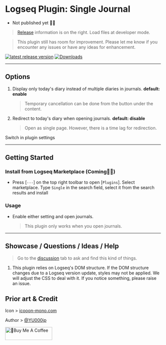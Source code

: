 # Logseq Plugin: Single Journal

- Not published yet 👷🚧

> [Release](https://github.com/YU000jp/logseq-plugin-single-journal/releases) information is on the right. Load files at developer mode.

> This plugin still has room for improvement. Please let me know if you encounter any issues or have any ideas for enhancement.

[![latest release version](https://img.shields.io/github/v/release/YU000jp/logseq-plugin-single-journal)](https://github.com/YU000jp/logseq-plugin-single-journal/releases)
[![Downloads](https://img.shields.io/github/downloads/YU000jp/logseq-plugin-single-journal/total.svg)](https://github.com/YU000jp/logseq-plugin-single-journal/releases)
<!-- Published 2023 -->

---

## Options

1. Display only today's diary instead of multiple diaries in journals. **default: enable**
   > Temporary cancellation can be done from the button under the content.
1. Redirect to today's diary when opening journals. **default: disable**
   > Open as single page. However, there is a time lag for redirection.

Switch in plugin settings

---

## Getting Started

### Install from Logseq Marketplace (Coming👷🚧)

- Press [`---`] on the top right toolbar to open [`Plugins`]. Select marketplace. Type `Single` in the search field, select it from the search results and install

### Usage

- Enable either setting and open journals.
  > This plugin only works when you open journals.

---

## Showcase / Questions / Ideas / Help

> Go to the [discussion](https://github.com/YU000jp/logseq-plugin-single-journal/discussions) tab to ask and find this kind of things.

1. This plugin relies on Logseq's DOM structure. If the DOM structure changes due to a Logseq version update, styles may not be applied. We will adjust the CSS to deal with it. If you notice something, please raise an issue.

## Prior art & Credit

Icon > [icooon-mono.com](https://icooon-mono.com/00252-%e3%83%8f%e3%82%b5%e3%83%9f%e3%81%ae%e3%83%95%e3%83%aa%e3%83%bc%e3%82%a2%e3%82%a4%e3%82%b3%e3%83%b3/)

Author > [@YU000jp](https://github.com/YU000jp)

<a href="https://www.buymeacoffee.com/yu000japan" target="_blank"><img src="https://cdn.buymeacoffee.com/buttons/v2/default-violet.png" alt="🍌Buy Me A Coffee" style="height: 42px;width: 152px" ></a>
